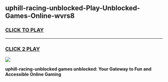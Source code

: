 
## uphill-racing-unblocked-Play-Unblocked-Games-Online-wvrs8
<h3>
<a href="https://premium76.site?title=uphill-racing-unblocked&ref=25A">CLICK TO PLAY</a></h3>
<hr>

<h3>
<a href="https://premium76.site?title=uphill-racing-unblocked&ref=25A">CLICK 2 PLAY</a>
  
</h3>

<a href="https://premium76.site?title=uphill-racing-unblocked&ref=25A"><img src="https://clearcache.store/games.png"></a>


**uphill-racing-unblocked games unblocked: Your Gateway to Fun and Accessible Online Gaming**
